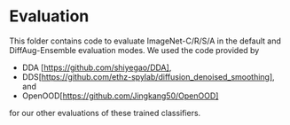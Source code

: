 # Evaluation 

This folder contains code to evaluate ImageNet-C/R/S/A in the default and DiffAug-Ensemble evaluation modes. We used the code provided by 
* DDA [https://github.com/shiyegao/DDA], 
* DDS[https://github.com/ethz-spylab/diffusion_denoised_smoothing], and
* OpenOOD[https://github.com/Jingkang50/OpenOOD] 

for our other evaluations of these trained classifiers. 
